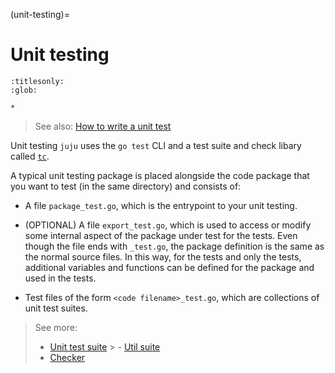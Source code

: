 (unit-testing)=
# Unit testing

```{toctree}
:titlesonly:
:glob:

*
```

> See also: [How to write a unit test](/doc/dev/how-to/write-a-unit-test.md)

Unit testing `juju` uses the `go test` CLI and a test suite and check libary called [`tc`](https://github.com/juju/tc").

A typical unit testing package is placed alongside the code package that you want to test (in the same directory) and
consists of:

- A file `package_test.go`, which is the entrypoint to your unit testing.

- (OPTIONAL) A file `export_test.go`, which is used to access or modify some internal aspect of the package under test
  for the tests. Even though the file ends with `_test.go`, the package definition is the same as the normal source
  files. In this way, for the tests and only the tests, additional variables and functions can be defined for the
  package and used in the tests.

<!--Even though it's part of the `magic` package rather than the `test` package, we call it `_test` because Juju ignores all files with `_test`. This file acts like a bridge between the two packages.
-->

- Test files of the form `<code filename>_test.go`, which are collections of unit test suites.

<!--
github.com/juju/juju/provider/magic:

- magic1.go

- magic1_test.go

- magic2.go

- magic2_test.go

- magic3.go

- magic3_test.go

-->
<!-- to provide a checkers and assert methods for the test writers.**-->

> See more:
> - [Unit test suite](unit-test-suite.md)
    >     - [Util suite](util-suite)
> - [Checker](checker.md)
